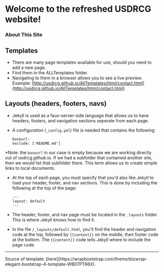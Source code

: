 # Welcome to the refreshed USDRCG website!

### About This Site

## Templates

* There are many page templates available for use, should you need to add a new page. 
* Find them in the ALLTemplates folder. 
* Navigating to them in a browser allows you to see a live preview. Example: [http://usdrcg.github.io/AllTemplates/html/contact.html](http://usdrcg.github.io/AllTemplates/html/contact.html)

## Layouts (headers, footers, navs)
* Jekyll is used as a faux-server-side language that allows us to have headers, footers, and navigation sections seperate from each page.
* A configuration (`_config.yml`) file is needed that contains the following:

    ```
    baseurl:   
    exclude: ['README.md']
    ```

 *Note: the `baseurl` in our case is empty because we are working directly out of usdrcg.github.io. If we had a subfolder that contained another site, then we would list that subfolder there. This term allows us to create simple links to local documents.
 
 * At the top of each page, you must specify that you'd also like Jekyll to load your header, footer, and nav sections. This is done by including the following at the top of the page:

    ```
    ---   
    layout: default   
    ---
    ```

* The header, footer, and nav page must be located in the `_layouts` folder. This is where Jekyll knows how to find it.
* In the file `/_layouts/default.html`, you'll find the header and navigation code at the top, followed by `{{content}}` on the middle, then footer code at the bottom. The `{{content}}` code tells Jekyll where to include the page code.
 

<hr>
Source of template: [here](https://wrapbootstrap.com/theme/bizwrap-elegant-bootstrap-4-template-WB07PT66X).
